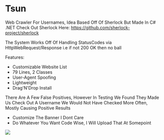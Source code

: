 # Tsun
Web Crawler For Usernames, Idea Based Off Of Sherlock But Made In C# .NET
Check Out Sherlock Here: https://github.com/sherlock-project/sherlock

The System Works Off Of Handling StatusCodes via HttpWebRequest/Response i.e if not 200 OK then no ball

Features:
- Customizable Website List
- 79 Lines, 2 Classes
- User-Agent Spoofing
- Lightweight
- Drag'N'Drop Install


There Are A Few False Positives, However In Testing We Found They Made Us Check Out A Username We Would Not Have Checked More Often, Mostly Causing Positive Results

- Customize The Banner I Dont Care
- Do Whatever You Want Code Wise, I Will Upload That At Somepoint

<img src="https://user-images.githubusercontent.com/80434330/110720921-55c09b00-8207-11eb-8091-2528307b3d01.PNG">
